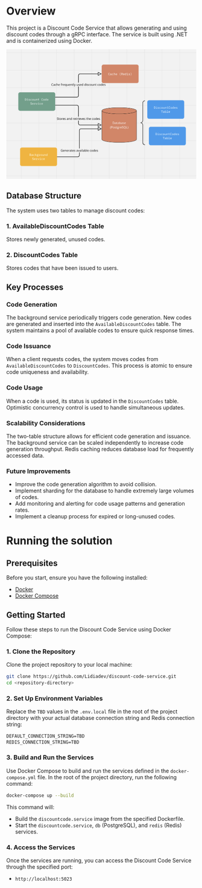 # Overview

This project is a Discount Code Service that allows generating and using discount codes through a gRPC interface. The service is built using .NET and is containerized using Docker.

![Overview](https://github.com/Lidiadev/discount-code-service/blob/main/assets/Overview.png?raw=true)

## Database Structure
The system uses two tables to manage discount codes:

### 1. AvailableDiscountCodes Table
   Stores newly generated, unused codes.

### 2. DiscountCodes Table
   Stores codes that have been issued to users.

## Key Processes

### Code Generation

The background service periodically triggers code generation.
New codes are generated and inserted into the `AvailableDiscountCodes` table.
The system maintains a pool of available codes to ensure quick response times.

### Code Issuance

When a client requests codes, the system moves codes from `AvailableDiscountCodes` to `DiscountCodes`.
This process is atomic to ensure code uniqueness and availability.

### Code Usage

When a code is used, its status is updated in the `DiscountCodes` table.
Optimistic concurrency control is used to handle simultaneous updates.

### Scalability Considerations

The two-table structure allows for efficient code generation and issuance.
The background service can be scaled independently to increase code generation throughput.
Redis caching reduces database load for frequently accessed data.

### Future Improvements

- Improve the code generation algorithm to avoid collision.
- Implement sharding for the database to handle extremely large volumes of codes.
- Add monitoring and alerting for code usage patterns and generation rates.
- Implement a cleanup process for expired or long-unused codes.

# Running the solution
## Prerequisites

Before you start, ensure you have the following installed:

- [Docker](https://docs.docker.com/get-docker/)
- [Docker Compose](https://docs.docker.com/compose/install/)

## Getting Started

Follow these steps to run the Discount Code Service using Docker Compose:

### 1. Clone the Repository

Clone the project repository to your local machine:

```bash
git clone https://github.com/Lidiadev/discount-code-service.git
cd <repository-directory>
```

### 2. Set Up Environment Variables

Replace the `TBD` values in the `.env.local` file in the root of the project directory with your actual database connection string and Redis connection string:

```dotenv
DEFAULT_CONNECTION_STRING=TBD
REDIS_CONNECTION_STRING=TBD
```

### 3. Build and Run the Services

Use Docker Compose to build and run the services defined in the `docker-compose.yml` file. In the root of the project directory, run the following command:

```bash
docker-compose up --build
```

This command will:

- Build the `discountcode.service` image from the specified Dockerfile.
- Start the `discountcode.service`, `db` (PostgreSQL), and `redis` (Redis) services.

### 4. Access the Services

Once the services are running, you can access the Discount Code Service through the specified port:

- `http://localhost:5023`
